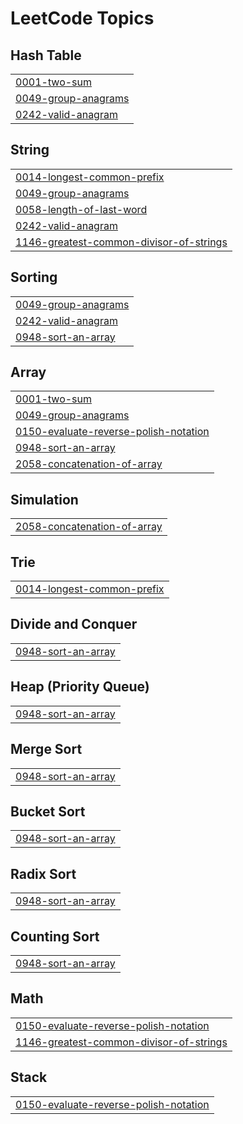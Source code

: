 <!-- # problem_solving
 ## mentorship program :
I would like to thank Mr. Mohamed Ayman for mentoring me and enriching my skills in problem solving. 
 leetcode problems :
https://github.com/cs-MohamedAyman/Problem-Solving-Training

## my profile on Leetcode
https://leetcode.com/shehab162519/
![alt text](image-1-1.png)
## my  progress  from leetcode 
## week 1,2     total=60 
|               target                    |                 done                 |
|-----------------------------------------|--------------------------------------|
|Array I 10 questions                     |                14                    |                     
|Array II 10 questions                    |                3                     |                   
|Array IV 4 questions                     |                6                     |                    
|LinkedList 10 questions                  |                2                     |                    
|Stack 16 questions                       |                5                     |                    
|Queue and Dequeue 10 questions           |                1                     |
## week 3,4     total=45
|               target                    |                 done                 |
|-----------------------------------------|--------------------------------------|
|Recursion 5 questions                    |                6                     |                    
|Binary Tree 5 questions                  |                1                     |                    
|Heap Tree 5 questions                    |                0                     |                    
|Hash Table 10 questions                  |                6                     |                    
|Advanced Topices I 10 questions          |                0                     |                    
|Advanced Topices  II 10 questions        |                1                     | 
## week 5,6     total=50
|               target                    |                 done                 |
|-----------------------------------------|--------------------------------------|                
<<<<<<< HEAD
|Binary search  15 questions              |                  3                   |                 
=======
|Binary search  15 questions              |                  2                   |                 
>>>>>>> f5d573566c4339621daa670e8a4c937ccbaecc1b
|Sorting search 20  questions             |                                      |                 
|Greedy and Bit manipulation 15 questions |                  8                   |  
## week 7,8     total=40 
|               target                    |                 done                 |
|-----------------------------------------|--------------------------------------|
|Breath First search 10 questions         |                                      |                 
|Depth first Search 10 questions          |                                      |                 
|Graph 10 problems                        |                                      |                 
|Backtracing 10 questions                 |                                      | 
## week 9,10   total=60
|               target                    |                 done                 |
|-----------------------------------------|--------------------------------------|                
|interview 30 question I                  |                                      |                 
|interview 30 question II                 |                  1                   | 
## week 11,12 total=50
|               target                    |                 done                 |
|-----------------------------------------|--------------------------------------|
|Dynamic programing 20 question           |                                      |                 
|mathematics and string 30 problems       |                                      |                  -->
<!---LeetCode Topics Start-->
# LeetCode Topics
## Hash Table
|  |
| ------- |
| [0001-two-sum](https://github.com/shehabso/problemSolving/tree/master/0001-two-sum) |
| [0049-group-anagrams](https://github.com/shehabso/problemSolving/tree/master/0049-group-anagrams) |
| [0242-valid-anagram](https://github.com/shehabso/problemSolving/tree/master/0242-valid-anagram) |
## String
|  |
| ------- |
| [0014-longest-common-prefix](https://github.com/shehabso/problemSolving/tree/master/0014-longest-common-prefix) |
| [0049-group-anagrams](https://github.com/shehabso/problemSolving/tree/master/0049-group-anagrams) |
| [0058-length-of-last-word](https://github.com/shehabso/problemSolving/tree/master/0058-length-of-last-word) |
| [0242-valid-anagram](https://github.com/shehabso/problemSolving/tree/master/0242-valid-anagram) |
| [1146-greatest-common-divisor-of-strings](https://github.com/shehabso/problemSolving/tree/master/1146-greatest-common-divisor-of-strings) |
## Sorting
|  |
| ------- |
| [0049-group-anagrams](https://github.com/shehabso/problemSolving/tree/master/0049-group-anagrams) |
| [0242-valid-anagram](https://github.com/shehabso/problemSolving/tree/master/0242-valid-anagram) |
| [0948-sort-an-array](https://github.com/shehabso/problemSolving/tree/master/0948-sort-an-array) |
## Array
|  |
| ------- |
| [0001-two-sum](https://github.com/shehabso/problemSolving/tree/master/0001-two-sum) |
| [0049-group-anagrams](https://github.com/shehabso/problemSolving/tree/master/0049-group-anagrams) |
| [0150-evaluate-reverse-polish-notation](https://github.com/shehabso/problemSolving/tree/master/0150-evaluate-reverse-polish-notation) |
| [0948-sort-an-array](https://github.com/shehabso/problemSolving/tree/master/0948-sort-an-array) |
| [2058-concatenation-of-array](https://github.com/shehabso/problemSolving/tree/master/2058-concatenation-of-array) |
## Simulation
|  |
| ------- |
| [2058-concatenation-of-array](https://github.com/shehabso/problemSolving/tree/master/2058-concatenation-of-array) |
## Trie
|  |
| ------- |
| [0014-longest-common-prefix](https://github.com/shehabso/problemSolving/tree/master/0014-longest-common-prefix) |
## Divide and Conquer
|  |
| ------- |
| [0948-sort-an-array](https://github.com/shehabso/problemSolving/tree/master/0948-sort-an-array) |
## Heap (Priority Queue)
|  |
| ------- |
| [0948-sort-an-array](https://github.com/shehabso/problemSolving/tree/master/0948-sort-an-array) |
## Merge Sort
|  |
| ------- |
| [0948-sort-an-array](https://github.com/shehabso/problemSolving/tree/master/0948-sort-an-array) |
## Bucket Sort
|  |
| ------- |
| [0948-sort-an-array](https://github.com/shehabso/problemSolving/tree/master/0948-sort-an-array) |
## Radix Sort
|  |
| ------- |
| [0948-sort-an-array](https://github.com/shehabso/problemSolving/tree/master/0948-sort-an-array) |
## Counting Sort
|  |
| ------- |
| [0948-sort-an-array](https://github.com/shehabso/problemSolving/tree/master/0948-sort-an-array) |
## Math
|  |
| ------- |
| [0150-evaluate-reverse-polish-notation](https://github.com/shehabso/problemSolving/tree/master/0150-evaluate-reverse-polish-notation) |
| [1146-greatest-common-divisor-of-strings](https://github.com/shehabso/problemSolving/tree/master/1146-greatest-common-divisor-of-strings) |
## Stack
|  |
| ------- |
| [0150-evaluate-reverse-polish-notation](https://github.com/shehabso/problemSolving/tree/master/0150-evaluate-reverse-polish-notation) |
<!---LeetCode Topics End-->